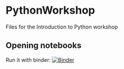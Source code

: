 # PythonWorkshop
Files for the Introduction to Python workshop

## Opening notebooks
Run it with binder:
[![Binder](https://mybinder.org/badge_logo.svg)](https://mybinder.org/v2/gh/pierosampaio/PythonWorkshop/HEAD)
